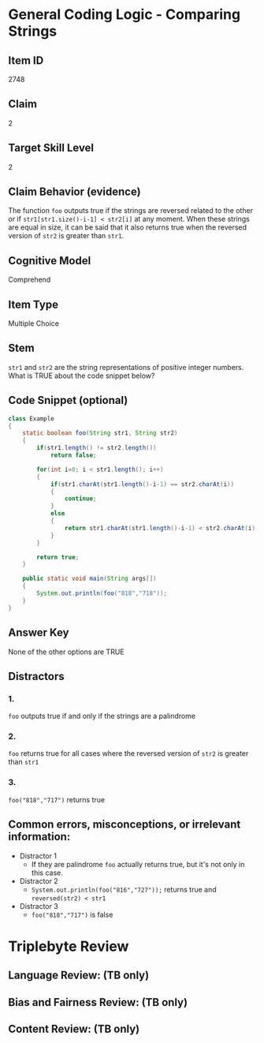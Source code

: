 # General Coding Logic - Comparing Strings

## Item ID
2748

## Claim
2

## Target Skill Level 
2

## Claim Behavior (evidence)
The function `foo` outputs true if the strings are reversed related to the other or if `str1[str1.size()-i-1] < str2[i]` at any moment. When these strings are equal in size, it can be said that it also returns true when the reversed version of `str2` is greater than `str1`.

## Cognitive Model
Comprehend

## Item Type
Multiple Choice

## Stem
`str1` and `str2` are the string representations of positive integer numbers. What is TRUE about the code snippet below?

## Code Snippet (optional)
```java
class Example
{
    static boolean foo(String str1, String str2)
    {
        if(str1.length() != str2.length())
            return false;

        for(int i=0; i < str1.length(); i++)
        {
            if(str1.charAt(str1.length()-i-1) == str2.charAt(i))
            {
                continue;
            }
            else
            {
                return str1.charAt(str1.length()-i-1) < str2.charAt(i);
            }
        }

        return true;
    }

    public static void main(String args[])
    {
        System.out.println(foo("818","718"));
    }
}
```

## Answer Key
None of the other options are TRUE

## Distractors
### 1.
`foo` outputs true if and only if the strings are a palindrome

### 2.
`foo` returns true for all cases where the reversed version of `str2` is greater than `str1`

### 3.
`foo("818","717")` returns true

## Common errors, misconceptions, or irrelevant information:
- Distractor 1
    - If they are palindrome `foo` actually returns true, but it's not only in this case.
- Distractor 2
    - `System.out.println(foo("816","727"));` returns true and `reversed(str2) < str1` 
- Distractor 3
    - `foo("818","717")` is false

# Triplebyte Review

## Language Review: (TB only)

## Bias and Fairness Review: (TB only)

## Content Review: (TB only)
